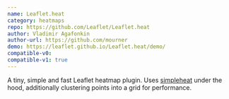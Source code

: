 ```yaml
---
name: Leaflet.heat
category: heatmaps
repo: https://github.com/Leaflet/Leaflet.heat
author: Vladimir Agafonkin
author-url: https://github.com/mourner
demo: https://leaflet.github.io/Leaflet.heat/demo/
compatible-v0:
compatible-v1: true
---
```


A tiny, simple and fast Leaflet heatmap plugin. Uses <a href="https://github.com/mourner/simpleheat">simpleheat</a> under the hood, additionally clustering points into a grid for performance.
